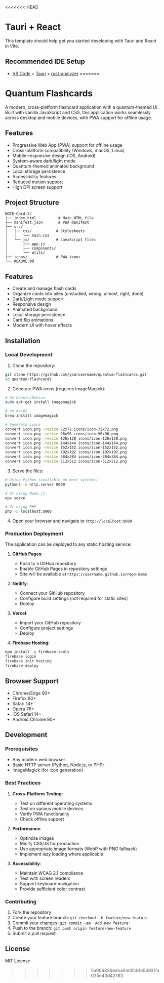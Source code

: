 <<<<<<< HEAD
# Tauri + React

This template should help get you started developing with Tauri and React in Vite.

## Recommended IDE Setup

- [VS Code](https://code.visualstudio.com/) + [Tauri](https://marketplace.visualstudio.com/items?itemName=tauri-apps.tauri-vscode) + [rust-analyzer](https://marketplace.visualstudio.com/items?itemName=rust-lang.rust-analyzer)
=======
# Quantum Flashcards

A modern, cross-platform flashcard application with a quantum-themed UI. Built with vanilla JavaScript and CSS, this application works seamlessly across desktop and mobile devices, with PWA support for offline usage.

## Features

- Progressive Web App (PWA) support for offline usage
- Cross-platform compatibility (Windows, macOS, Linux)
- Mobile-responsive design (iOS, Android)
- System-aware dark/light mode
- Quantum-themed animated background
- Local storage persistence
- Accessibility features
- Reduced motion support
- High DPI screen support

## Project Structure

```
NOTE-Card-2/
├── index.html          # Main HTML file
├── manifest.json       # PWA manifest
├── src/
│   ├── css/           # Stylesheets
│   │   └── main.css
│   └── js/            # JavaScript files
│       ├── app.js
│       ├── components/
│       └── utils/
├── icons/             # PWA icons
└── README.md
```

## Features

- Create and manage flash cards
- Organize cards into piles (unstudied, wrong, almost, right, done)
- Dark/Light mode support
- Responsive design
- Animated background
- Local storage persistence
- Card flip animations
- Modern UI with hover effects

## Installation

### Local Development

1. Clone the repository:
```bash
git clone https://github.com/yourusername/quantum-flashcards.git
cd quantum-flashcards
```

2. Generate PWA icons (requires ImageMagick):
```bash
# On Ubuntu/Debian
sudo apt-get install imagemagick

# On macOS
brew install imagemagick

# Generate icons
convert icon.png -resize 72x72 icons/icon-72x72.png
convert icon.png -resize 96x96 icons/icon-96x96.png
convert icon.png -resize 128x128 icons/icon-128x128.png
convert icon.png -resize 144x144 icons/icon-144x144.png
convert icon.png -resize 152x152 icons/icon-152x152.png
convert icon.png -resize 192x192 icons/icon-192x192.png
convert icon.png -resize 384x384 icons/icon-384x384.png
convert icon.png -resize 512x512 icons/icon-512x512.png
```

3. Serve the files:
```bash
# Using Python (available on most systems)
python3 -m http.server 8000

# Or using Node.js
npx serve

# Or using PHP
php -S localhost:8000
```

4. Open your browser and navigate to `http://localhost:8000`

### Production Deployment

The application can be deployed to any static hosting service:

1. **GitHub Pages**:
   - Push to a GitHub repository
   - Enable GitHub Pages in repository settings
   - Site will be available at `https://username.github.io/repo-name`

2. **Netlify**:
   - Connect your GitHub repository
   - Configure build settings (not required for static sites)
   - Deploy

3. **Vercel**:
   - Import your GitHub repository
   - Configure project settings
   - Deploy

4. **Firebase Hosting**:
```bash
npm install -g firebase-tools
firebase login
firebase init hosting
firebase deploy
```

## Browser Support

- Chrome/Edge 90+
- Firefox 90+
- Safari 14+
- Opera 76+
- iOS Safari 14+
- Android Chrome 90+

## Development

### Prerequisites

- Any modern web browser
- Basic HTTP server (Python, Node.js, or PHP)
- ImageMagick (for icon generation)

### Best Practices

1. **Cross-Platform Testing**:
   - Test on different operating systems
   - Test on various mobile devices
   - Verify PWA functionality
   - Check offline support

2. **Performance**:
   - Optimize images
   - Minify CSS/JS for production
   - Use appropriate image formats (WebP with PNG fallback)
   - Implement lazy loading where applicable

3. **Accessibility**:
   - Maintain WCAG 2.1 compliance
   - Test with screen readers
   - Support keyboard navigation
   - Provide sufficient color contrast

### Contributing

1. Fork the repository
2. Create your feature branch: `git checkout -b feature/new-feature`
3. Commit your changes: `git commit -am 'Add new feature'`
4. Push to the branch: `git push origin feature/new-feature`
5. Submit a pull request

## License

MIT License
>>>>>>> 5a9b6836edba61e3fcb1e56931fa035e43d42783

